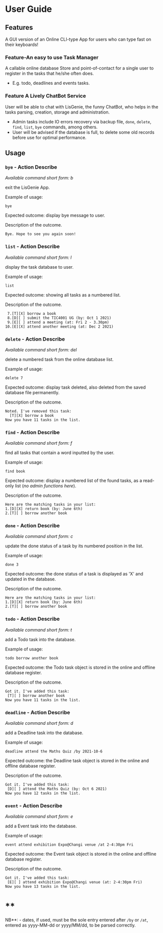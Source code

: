 # User Guide

## Features

A GUI version of an Online CLI-type App for users who can type fast on their keyboards!

### Feature-An easy to use Task Manager

A callable online database Store and point-of-contact for a single user to register in the tasks that he/she often does.

- E.g. todo, deadlines and events tasks.

### Feature A Lively ChatBot Service

User will be able to chat with LisGenie, the funny ChatBot, who helps in the tasks parsing, creation, storage and administration.

- Admin tasks include IO errors recovery via backup file, `done`, `delete`, `find`, `list`, `bye` commands, among
  others.
- User will be advised if the database is full, to delete some old records before use for optimal performance.

## Usage <all commands in lowercase>

### `bye` - Action Describe
_Available command short form: b_

exit the LisGenie App.

Example of usage:

`bye`
  

Expected outcome: display bye message to user.

Description of the outcome.

```
Bye. Hope to see you again soon!
```

### `list` - Action Describe
_Available command short form: l_

display the task database to user.

Example of usage:

`list`

Expected outcome: showing all tasks as a numbered list.

Description of the outcome.

```
 7.[T][X] borrow a book
 8.[D][ ] submit the TIC4001 UG (by: Oct 1 2021)
 9.[E][ ] attend a meeting (at: Fri 2 - 3.30pm)
10.[E][X] attend another meeting (at: Dec 2 2021)
```

### `delete` - Action Describe
_Available command short form: del_

delete a numbered task from the online database list.

Example of usage:

`delete 7`

Expected outcome: display task deleted, also deleted from the saved database file permanently.

Description of the outcome.

```
Noted. I've removed this task:
  [T][X] borrow a book
Now you have 11 tasks in the list.
```

### `find` - Action Describe
  _Available command short form: f_

find all tasks that contain a word inputted by the user.

Example of usage:

`find book`

Expected outcome: display a numbered list of the found tasks, as a read-only list (_no admin functions here_).

Description of the outcome.

```
Here are the matching tasks in your list:
1.[D][X] return book (by: June 6th)
2.[T][ ] borrow another book
```

### `done` - Action Describe
  _Available command short form: c_

update the done status of a task by its numbered position in the list.

Example of usage:

`done 3`

Expected outcome: the done status of a task is displayed as 'X' and updated in the database.

Description of the outcome.

```
Here are the matching tasks in your list:
1.[D][X] return book (by: June 6th)
2.[T][ ] borrow another book
```

### `todo` - Action Describe
  _Available command short form: t_

add a Todo task into the database.

Example of usage:

`todo borrow another book`

Expected outcome: the Todo task object is stored in the online and offline database register.

Description of the outcome.

```
Got it. I've added this task:
 [T][ ] borrow another book
Now you have 11 tasks in the list.
```

### `deadline` - Action Describe
  _Available command short form: d_

add a Deadline task into the database.

Example of usage:

`deadline attend the Maths Quiz /by 2021-10-6`

Expected outcome: the Deadline task object is stored in the online and offline database register.

Description of the outcome.

```
Got it. I've added this task:
 [D][ ] attend the Maths Quiz (by: Oct 6 2021)
Now you have 12 tasks in the list.
```

### `event` - Action Describe
  _Available command short form: e_

add a Event task into the database.

Example of usage:

`event attend exhibition Expo@Changi venue /at 2-4:30pm Fri`

Expected outcome: the Event task object is stored in the online and offline database register.

Description of the outcome.

```
Got it. I've added this task:
 [E][ ] attend exhibition Expo@Changi venue (at: 2-4:30pm Fri)
Now you have 13 tasks in the list.
```

# **

NB**: - dates, if used, must be the sole entry entered after `/by` or `/at`, entered as yyyy-MM-dd or yyyy/MM/dd, to be
parsed correctly.
